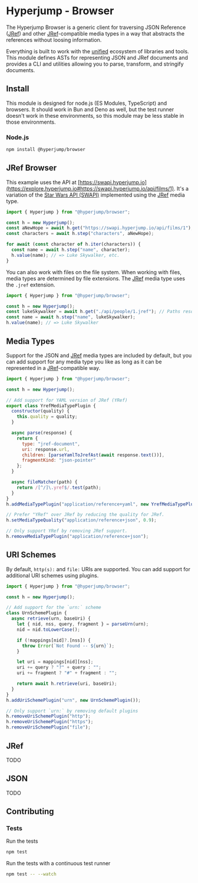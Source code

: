 # Hyperjump - Browser

The Hyperjump Browser is a generic client for traversing JSON Reference ([JRef])
and other [JRef]-compatible media types in a way that abstracts the references
without loosing information.

Everything is built to work with the [unified](https://unifiedjs.com/) ecosystem
of libraries and tools. This module defines ASTs for representing JSON and JRef
documents and provides a CLI and utilities allowing you to parse, transform, and
stringify documents.

## Install

This module is designed for node.js (ES Modules, TypeScript) and browsers. It
should work in Bun and Deno as well, but the test runner doesn't work in these
environments, so this module may be less stable in those environments.

### Node.js

```bash
npm install @hyperjump/browser
```

## JRef Browser

This example uses the API at
[https://swapi.hyperjump.io](https://explore.hyperjump.io#https://swapi.hyperjump.io/api/films/1).
It's a variation of the [Star Wars API (SWAPI)](https://swapi.dev) implemented
using the [JRef] media type.

```javascript
import { Hyperjump } from "@hyperjump/browser";

const h = new Hyperjump();
const aNewHope = await h.get("https://swapi.hyperjump.io/api/films/1");
const characters = await h.step("characters", aNewHope);

for await (const character of h.iter(characters)) {
  const name = await h.step("name", character);
  h.value(name); // => Luke Skywalker, etc.
}
```

You can also work with files on the file system. When working with files, media
types are determined by file extensions. The [JRef] media type uses the `.jref`
extension.

```javascript
import { Hyperjump } from "@hyperjump/browser";

const h = new Hyperjump();
const lukeSkywalker = await h.get("./api/people/1.jref"); // Paths resolve relative to the current working directory
const name = await h.step("name", lukeSkywalker);
h.value(name); // => Luke Skywalker
```

## Media Types

Support for the JSON and [JRef] media types are included by default, but you can
add support for any media type you like as long as it can be represented in a
[JRef]-compatible way.

```javascript
import { Hyperjump } from "@hyperjump/browser";

const h = new Hyperjump();

// Add support for YAML version of JRef (YRef)
export class YrefMediaTypePlugin {
  constructor(quality) {
    this.quality = quality;
  }

  async parse(response) {
    return {
      type: "jref-document",
      uri: response.url,
      children: [parseYamlToJrefAst(await response.text())],
      fragmentKind: "json-pointer"
    };
  }

  async fileMatcher(path) {
    return /[^/]\.yref$/.test(path);
  }
}
h.addMediaTypePlugin("application/reference+yaml", new YrefMediaTypePlugin());

// Prefer "YRef" over JRef by reducing the quality for JRef.
h.setMediaTypeQuality("application/reference+json", 0.9);

// Only support YRef by removing JRef support.
h.removeMediaTypePlugin("application/reference+json");
```

## URI Schemes

By default, `http(s):` and `file:` URIs are supported. You can add support for
additional URI schemes using plugins.

```javascript
import { Hyperjump } from "@hyperjump/browser";

const h = new Hyperjump();

// Add support for the `urn:` scheme
class UrnSchemePlugin {
  async retrieve(urn, baseUri) {
    let { nid, nss, query, fragment } = parseUrn(urn);
    nid = nid.toLowerCase();

    if (!mappings[nid]?.[nss]) {
      throw Error(`Not Found -- ${urn}`);
    }

    let uri = mappings[nid][nss];
    uri += query ? "?" + query : "";
    uri += fragment ? "#" + fragment : "";

    return await h.retrieve(uri, baseUri);
  }
}
h.addUriSchemePlugin("urn", new UrnSchemePlugin());

// Only support `urn:` by removing default plugins
h.removeUriSchemePlugin("http");
h.removeUriSchemePlugin("https");
h.removeUriSchemePlugin("file");
```

## JRef

TODO

## JSON

TODO

## Contributing

### Tests

Run the tests

```bash
npm test
```

Run the tests with a continuous test runner

```bash
npm test -- --watch
```

[JRef]: https://github.com/hyperjump-io/browser/blob/main/src/jref/README.md
